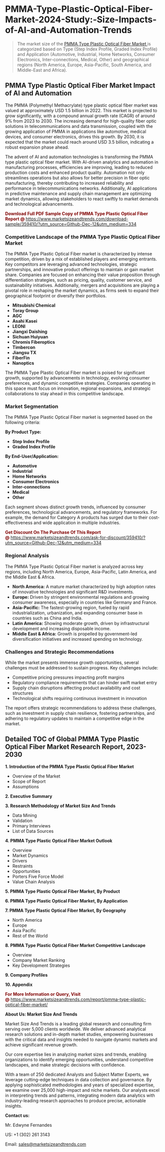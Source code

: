 <H1>PMMA-Type-Plastic-Optical-Fiber-Market-2024-Study:-Size-Impacts-of-AI-and-Automation-Trends</H1><blockquote><p>The market size of the <a href="https://www.marketsizeandtrends.com/download-sample/359410/?utm_source=Github-Dec-12&amp;utm_medium=334" target="_blank">PMMA Type Plastic Optical Fiber Market </a>is categorized based on Type (Step Index Profile, Graded Index Profile) and Application (Automotive, Industrial, Home Networks, Consumer Electronics, Inter-connections, Medical, Other) and geographical regions (North America, Europe, Asia-Pacific, South America, and Middle-East and Africa).</p></blockquote><p><h2>PMMA Type Plastic Optical Fiber Market Impact of AI and Automation</h2><p>The PMMA (Polymethyl Methacrylate) type plastic optical fiber market was valued at approximately USD 1.5 billion in 2022. This market is projected to grow significantly, with a compound annual growth rate (CAGR) of around 9% from 2023 to 2030. The increasing demand for high-quality fiber optic solutions in telecommunications and data transmission, coupled with the growing application of PMMA in applications like automotive, medical devices, and consumer electronics, drives this growth. By 2030, it is expected that the market could reach around USD 3.5 billion, indicating a robust expansion phase ahead.</p><p>The advent of AI and automation technologies is transforming the PMMA type plastic optical fiber market. With AI-driven analytics and automation in manufacturing processes, efficiencies are improving, leading to reduced production costs and enhanced product quality. Automation not only streamlines operations but also allows for better precision in fiber optic manufacturing, thereby contributing to increased reliability and performance in telecommunications networks. Additionally, AI applications in predictive maintenance and supply chain management are optimizing market dynamics, allowing stakeholders to react swiftly to market demands and technological advancements.</p></p><p><strong><span style="color: #800000;">Download Full PDF Sample Copy of PMMA Type Plastic Optical Fiber Report @</span>&nbsp;</strong><a href="https://www.marketsizeandtrends.com/download-sample/359410/?utm_source=Github-Dec-12&amp;utm_medium=334">https://www.marketsizeandtrends.com/download-sample/359410/?utm_source=Github-Dec-12&amp;utm_medium=334</a></p><h3>Competitive Landscape of the PMMA Type Plastic Optical Fiber Market</h3><p>The PMMA Type Plastic Optical Fiber market is characterized by intense competition, driven by a mix of established players and emerging entrants. Key competitors are leveraging advanced technologies, strategic partnerships, and innovative product offerings to maintain or gain market share. Companies are focused on enhancing their value proposition through differentiation strategies, such as pricing, quality, customer service, and sustainability initiatives. Additionally, mergers and acquisitions are playing a pivotal role in reshaping the market dynamics, as firms seek to expand their geographical footprint or diversify their portfolios.</p><p><strong><p><ul><li>Mitsubishi Chemical </li><li> Toray Group </li><li> AGC </li><li> Asahi Kasei </li><li> LEONI </li><li> Jiangxi Daishing </li><li> Sichuan Huiyuan </li><li> Chromis Fiberoptics </li><li> Timbercon </li><li> Jiangsu TX </li><li> FiberFin </li><li> Nanoptics</p></li></ul></p></strong></p><p>The PMMA Type Plastic Optical Fiber market is poised for significant growth, supported by advancements in technology, evolving consumer preferences, and dynamic competitive strategies. Companies operating in this space must focus on innovation, regional expansions, and strategic collaborations to stay ahead in this competitive landscape.</p><h3>Market Segmentation</h3><p>The PMMA Type Plastic Optical Fiber market is segmented based on the following criteria:</p><p><strong>By Product Type:</strong></p><p><strong><p><ul><li>Step Index Profile </li><li> Graded Index Profile</p></li></ul></p></strong></p><p><strong>By End-User/Application:</strong></p><p><strong><p><ul><li>Automotive </li><li> Industrial </li><li> Home Networks </li><li> Consumer Electronics </li><li> Inter-connections </li><li> Medical </li><li> Other</p></li></ul></p></strong></p><p>Each segment shows distinct growth trends, influenced by consumer preferences, technological advancements, and regulatory frameworks. For example, the demand for Category A products has surged due to their cost-effectiveness and wide application in multiple industries.</p><p><strong><span style="color: #800000;">Get Discount On The Purchase Of This Report @&nbsp;</span></strong><a href="https://www.marketsizeandtrends.com/ask-for-discount/359410/?utm_source=Github-Dec-12&amp;utm_medium=334">https://www.marketsizeandtrends.com/ask-for-discount/359410/?utm_source=Github-Dec-12&amp;utm_medium=334</a></p><h3>Regional Analysis</h3><p>The PMMA Type Plastic Optical Fiber market is analyzed across key regions, including North America, Europe, Asia-Pacific, Latin America, and the Middle East &amp; Africa.</p><ul><li><strong>North America:</strong> A mature market characterized by high adoption rates of innovative technologies and significant R&amp;D investments.</li><li><strong>Europe:</strong> Driven by stringent environmental regulations and growing consumer awareness, especially in countries like Germany and France.</li><li><strong>Asia-Pacific:</strong> The fastest-growing region, fueled by rapid industrialization, urbanization, and expanding consumer base in countries such as China and India.</li><li><strong>Latin America:</strong> Showing moderate growth, driven by infrastructural development and increasing disposable income.</li><li><strong>Middle East &amp; Africa:</strong> Growth is propelled by government-led diversification initiatives and increased spending on technology.</li></ul><h3>Challenges and Strategic Recommendations</h3><p>While the market presents immense growth opportunities, several challenges must be addressed to sustain progress. Key challenges include:</p><ul><li>Competitive pricing pressures impacting profit margins</li><li>Regulatory compliance requirements that can hinder swift market entry</li><li>Supply chain disruptions affecting product availability and cost structures</li><li>Technological shifts requiring continuous investment in innovation</li></ul><p>The report offers strategic recommendations to address these challenges, such as investment in supply chain resilience, fostering partnerships, and adhering to regulatory updates to maintain a competitive edge in the market.</p><h2>Detailed TOC of Global PMMA Type Plastic Optical Fiber Market Research Report, 2023-2030</h2><p><strong>1. Introduction of the PMMA Type Plastic Optical Fiber Market</strong></p><ul><li>Overview of the Market</li><li>Scope of Report</li><li>Assumptions&nbsp;</li></ul><p><strong>2. Executive Summary</strong></p><p><strong>3. Research Methodology of <strong>Market Size And Trends</strong></strong></p><ul><li>Data Mining</li><li>Validation</li><li>Primary Interviews</li><li>List of Data Sources&nbsp;</li></ul><p><strong>4. PMMA Type Plastic Optical Fiber Market Outlook</strong></p><ul><li>Overview</li><li>Market Dynamics</li><li>Drivers</li><li>Restraints</li><li>Opportunities</li><li>Porters Five Force Model</li><li>Value Chain Analysis&nbsp;</li></ul><p><strong>5. PMMA Type Plastic Optical Fiber Market, By Product</strong></p><p><strong>6. PMMA Type Plastic Optical Fiber Market, By Application</strong></p><p><strong>7. PMMA Type Plastic Optical Fiber Market, By Geography</strong></p><ul><li>North America</li><li>Europe</li><li>Asia Pacific</li><li>Rest of the World&nbsp;</li></ul><p><strong>8. PMMA Type Plastic Optical Fiber Market Competitive Landscape</strong></p><ul><li>Overview</li><li>Company Market Ranking</li><li>Key Development Strategies&nbsp;</li></ul><p><strong>9. Company Profiles</strong></p><p><strong>10. Appendix</strong></p><p><strong><span style="color: #800000;">For More Information or Query, Visit @&nbsp;</span></strong><a href="https://www.marketsizeandtrends.com/report/pmma-type-plastic-optical-fiber-market/">https://www.marketsizeandtrends.com/report/pmma-type-plastic-optical-fiber-market/</a></p><p></p><p><strong>About Us:&nbsp;Market Size And Trends</strong></p><p>Market Size And Trends&nbsp;is a leading global research and consulting firm serving over 5,000 clients worldwide. We deliver advanced analytical research solutions and in-depth market studies, empowering businesses with the critical data and insights needed to navigate dynamic markets and achieve significant revenue growth.</p><p>Our core expertise lies in analyzing market sizes and trends, enabling organizations to identify emerging opportunities, understand competitive landscapes, and make strategic decisions with confidence.</p><p>With a team of 250 dedicated Analysts and Subject Matter Experts, we leverage cutting-edge techniques in data collection and governance. By applying sophisticated methodologies and years of specialized expertise, we examine over 25,000 high-impact and niche markets. Our analysts excel in interpreting trends and patterns, integrating modern data analytics with industry-leading research approaches to produce precise, actionable insights.</p><p><strong>Contact us:</strong></p><p>Mr. Edwyne Fernandes</p><p>US: +1 (302) 261 3143</p><p>Email: <a href="mailto:sales@marketsizeandtrends.com">sales@marketsizeandtrends.com</a>&nbsp;</p>
